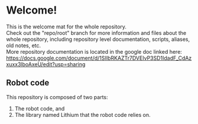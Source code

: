 # Welcome!
This is the welcome mat for the whole repository.  
Check out the "repo/root" branch for more information and files about the whole repository, including repository level documentation, scripts, aliases, old notes, etc.  
More repository documentation is located in the google doc linked here:  
https://docs.google.com/document/d/1SIIbRKAZTr7DVEIvP3SD1IdadF_CdAzxuxx3lboAxeU/edit?usp=sharing

## Robot code
This repository is composed of two parts:
1. The robot code, and
2. The library named Lithium that the robot code relies on.
